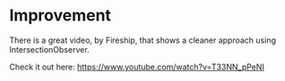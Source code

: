 # Improvement
<p> There is a great video, by Fireship, that shows a cleaner approach using IntersectionObserver. </p>

Check it out here: https://www.youtube.com/watch?v=T33NN_pPeNI